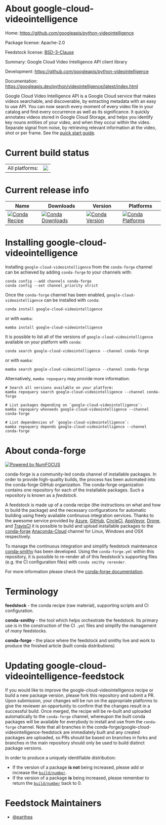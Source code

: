 About google-cloud-videointelligence
====================================

Home: https://github.com/googleapis/python-videointelligence

Package license: Apache-2.0

Feedstock license: [BSD-3-Clause](https://github.com/conda-forge/google-cloud-videointelligence-feedstock/blob/master/LICENSE.txt)

Summary: Google Cloud Video Intelligence API client library

Development: https://github.com/googleapis/python-videointelligence

Documentation: https://googleapis.dev/python/videointelligence/latest/index.html

Google Cloud Video Intelligence API is a Google Cloud service that makes videos searchable, and discoverable, by extracting metadata with an easy to use API. You can now search every moment of every video file in your catalog and find every occurrence as well as its significance. It quickly annotates videos stored in Google Cloud Storage, and helps you identify key nouns entities of your video, and when they occur within the video. Separate signal from noise, by retrieving relevant information at the video, shot or per frame.
See the [quick start guide](https://googleapis.dev/python/videointelligence/latest/index.html#quick-start).

Current build status
====================


<table><tr><td>All platforms:</td>
    <td>
      <a href="https://dev.azure.com/conda-forge/feedstock-builds/_build/latest?definitionId=9656&branchName=master">
        <img src="https://dev.azure.com/conda-forge/feedstock-builds/_apis/build/status/google-cloud-videointelligence-feedstock?branchName=master">
      </a>
    </td>
  </tr>
</table>

Current release info
====================

| Name | Downloads | Version | Platforms |
| --- | --- | --- | --- |
| [![Conda Recipe](https://img.shields.io/badge/recipe-google--cloud--videointelligence-green.svg)](https://anaconda.org/conda-forge/google-cloud-videointelligence) | [![Conda Downloads](https://img.shields.io/conda/dn/conda-forge/google-cloud-videointelligence.svg)](https://anaconda.org/conda-forge/google-cloud-videointelligence) | [![Conda Version](https://img.shields.io/conda/vn/conda-forge/google-cloud-videointelligence.svg)](https://anaconda.org/conda-forge/google-cloud-videointelligence) | [![Conda Platforms](https://img.shields.io/conda/pn/conda-forge/google-cloud-videointelligence.svg)](https://anaconda.org/conda-forge/google-cloud-videointelligence) |

Installing google-cloud-videointelligence
=========================================

Installing `google-cloud-videointelligence` from the `conda-forge` channel can be achieved by adding `conda-forge` to your channels with:

```
conda config --add channels conda-forge
conda config --set channel_priority strict
```

Once the `conda-forge` channel has been enabled, `google-cloud-videointelligence` can be installed with `conda`:

```
conda install google-cloud-videointelligence
```

or with `mamba`:

```
mamba install google-cloud-videointelligence
```

It is possible to list all of the versions of `google-cloud-videointelligence` available on your platform with `conda`:

```
conda search google-cloud-videointelligence --channel conda-forge
```

or with `mamba`:

```
mamba search google-cloud-videointelligence --channel conda-forge
```

Alternatively, `mamba repoquery` may provide more information:

```
# Search all versions available on your platform:
mamba repoquery search google-cloud-videointelligence --channel conda-forge

# List packages depending on `google-cloud-videointelligence`:
mamba repoquery whoneeds google-cloud-videointelligence --channel conda-forge

# List dependencies of `google-cloud-videointelligence`:
mamba repoquery depends google-cloud-videointelligence --channel conda-forge
```


About conda-forge
=================

[![Powered by
NumFOCUS](https://img.shields.io/badge/powered%20by-NumFOCUS-orange.svg?style=flat&colorA=E1523D&colorB=007D8A)](https://numfocus.org)

conda-forge is a community-led conda channel of installable packages.
In order to provide high-quality builds, the process has been automated into the
conda-forge GitHub organization. The conda-forge organization contains one repository
for each of the installable packages. Such a repository is known as a *feedstock*.

A feedstock is made up of a conda recipe (the instructions on what and how to build
the package) and the necessary configurations for automatic building using freely
available continuous integration services. Thanks to the awesome service provided by
[Azure](https://azure.microsoft.com/en-us/services/devops/), [GitHub](https://github.com/),
[CircleCI](https://circleci.com/), [AppVeyor](https://www.appveyor.com/),
[Drone](https://cloud.drone.io/welcome), and [TravisCI](https://travis-ci.com/)
it is possible to build and upload installable packages to the
[conda-forge](https://anaconda.org/conda-forge) [Anaconda-Cloud](https://anaconda.org/)
channel for Linux, Windows and OSX respectively.

To manage the continuous integration and simplify feedstock maintenance
[conda-smithy](https://github.com/conda-forge/conda-smithy) has been developed.
Using the ``conda-forge.yml`` within this repository, it is possible to re-render all of
this feedstock's supporting files (e.g. the CI configuration files) with ``conda smithy rerender``.

For more information please check the [conda-forge documentation](https://conda-forge.org/docs/).

Terminology
===========

**feedstock** - the conda recipe (raw material), supporting scripts and CI configuration.

**conda-smithy** - the tool which helps orchestrate the feedstock.
                   Its primary use is in the construction of the CI ``.yml`` files
                   and simplify the management of *many* feedstocks.

**conda-forge** - the place where the feedstock and smithy live and work to
                  produce the finished article (built conda distributions)


Updating google-cloud-videointelligence-feedstock
=================================================

If you would like to improve the google-cloud-videointelligence recipe or build a new
package version, please fork this repository and submit a PR. Upon submission,
your changes will be run on the appropriate platforms to give the reviewer an
opportunity to confirm that the changes result in a successful build. Once
merged, the recipe will be re-built and uploaded automatically to the
`conda-forge` channel, whereupon the built conda packages will be available for
everybody to install and use from the `conda-forge` channel.
Note that all branches in the conda-forge/google-cloud-videointelligence-feedstock are
immediately built and any created packages are uploaded, so PRs should be based
on branches in forks and branches in the main repository should only be used to
build distinct package versions.

In order to produce a uniquely identifiable distribution:
 * If the version of a package **is not** being increased, please add or increase
   the [``build/number``](https://docs.conda.io/projects/conda-build/en/latest/resources/define-metadata.html#build-number-and-string).
 * If the version of a package **is** being increased, please remember to return
   the [``build/number``](https://docs.conda.io/projects/conda-build/en/latest/resources/define-metadata.html#build-number-and-string)
   back to 0.

Feedstock Maintainers
=====================

* [@parthea](https://github.com/parthea/)

